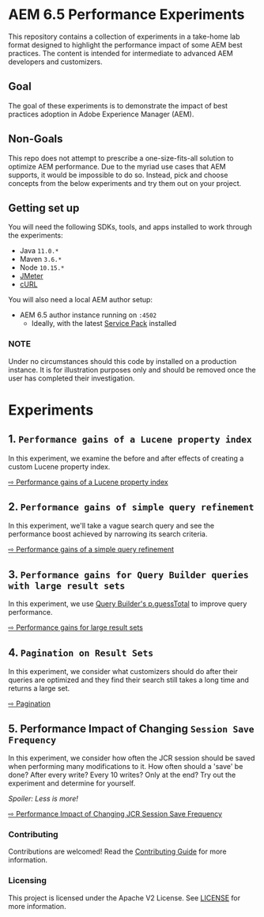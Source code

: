 # AEM 6.5 Performance Experiments

This repository contains a collection of experiments in a take-home lab format designed to highlight the performance impact of some AEM best practices. The content is intended for intermediate to advanced AEM developers and customizers.

## Goal

The goal of these experiments is to demonstrate the impact of best practices adoption in Adobe Experience Manager (AEM).

## Non-Goals

This repo does not attempt to prescribe a one-size-fits-all solution to optimize AEM performance. Due to the myriad use cases that AEM supports, it would be impossible to do so. Instead, pick and choose concepts from the below experiments and try them out on your project.

## Getting set up

You will need the following SDKs, tools, and apps installed to work through the experiments:

- Java `11.0.*`
- Maven `3.6.*`
- Node `10.15.*`
- [JMeter](https://jmeter.apache.org/)
- [cURL](https://curl.haxx.se/)

You will also need a local AEM author setup:

- AEM 6.5 author instance running on `:4502`
  - Ideally, with the latest [Service Pack](https://docs.adobe.com/content/help/en/experience-manager-65/release-notes/service-pack/sp-release-notes.html) installed

### NOTE

Under no circumstances should this code by installed on a production instance. It is for illustration
purposes only and should be removed once the user has completed their investigation.

# Experiments

## 1. `Performance gains of a Lucene property index`

In this experiment, we examine the before and after effects of creating a custom Lucene property index.

[⇨ Performance gains of a Lucene property index](experiments/lucene-property-index)

## 2. `Performance gains of simple query refinement`

In this experiment, we'll take a vague search query and see the performance boost achieved by narrowing its search criteria.

[⇨ Performance gains of a simple query refinement](experiments/query-refinement)

## 3. `Performance gains for Query Builder queries with large result sets`

In this experiment, we use [Query Builder's p.guessTotal](https://docs.adobe.com/content/help/en/experience-manager-65/developing/platform/query-builder/querybuilder-predicate-reference.html#root) to improve query performance. 

[⇨ Performance gains for large result sets](experiments/large-result-sets)

## 4. `Pagination on Result Sets`

In this experiment, we consider what customizers should do after their queries are optimized and they find their
search still takes a long time and returns a large set. 

[⇨ Pagination](experiments/pagination)

## 5. Performance Impact of Changing `Session Save Frequency`

In this experiment, we consider how often the JCR session should be saved when performing many modifications to it.
How often should a 'save' be done?  After every write?  Every 10 writes?  Only at the end?  Try out the
experiment and determine for yourself.

_Spoiler: Less is more!_

[⇨ Performance Impact of Changing JCR Session Save Frequency](experiments/session-save-frequency)

### Contributing

Contributions are welcomed! Read the [Contributing Guide](./.github/CONTRIBUTING.md) for more information.

### Licensing

This project is licensed under the Apache V2 License. See [LICENSE](LICENSE) for more information.

